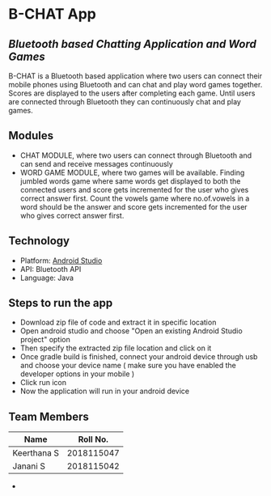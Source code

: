 # B-CHAT App
## _Bluetooth based Chatting Application and Word Games_

B-CHAT is a Bluetooth based application where two users can connect their mobile phones using Bluetooth and can chat and play word games together. Scores are displayed to the users after completing each game. Until users are connected through Bluetooth they can continuously chat and play games. 

## Modules

-	CHAT MODULE, where two users can connect through Bluetooth and can send and receive messages continuously
-	WORD GAME MODULE, where two games will be available. Finding jumbled words game where same words get displayed to both the connected users and score gets incremented for the user who gives correct answer first. Count the vowels game where no.of.vowels in a word should be the answer and score gets incremented for the user who gives correct answer first.


## Technology

- Platform: [Android Studio]
- API: Bluetooth API
- Language: Java

## Steps to run the app

-	Download zip file of code and extract it in specific location
-	Open android studio and choose "Open an existing Android Studio project" option
-  Then specify the extracted zip file location and click on it
-	Once gradle build is finished, connect your android device through usb and choose your device name ( make sure you have enabled the developer options in your mobile ) 
-	Click run icon 
-	Now the application will run in your android device 


## Team Members

| Name | Roll No. |
| ------ | ------ |
| Keerthana S | 2018115047 |
| Janani S | 2018115042 |


   [Android Studio]: <https://developer.android.com/studio>
   

-	
